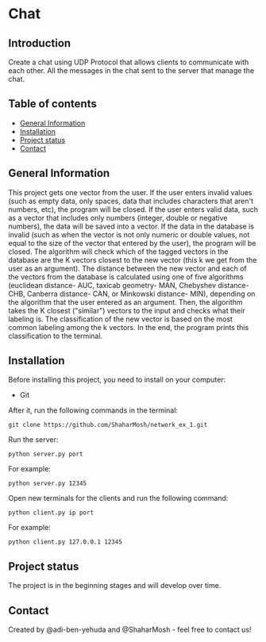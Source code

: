 # Chat

## Introduction
Create a chat using UDP Protocol that allows clients to communicate with each other. All the messages in the chat sent to the server that manage the chat.

## Table of contents
* [General Information](#general-information)
* [Installation](#installation)
* [Project status](#project-status)
* [Contact](#Contact)


## General Information
This project gets one vector from the user. If the user enters invalid values (such as empty data, only spaces, data that includes characters that aren't numbers, etc), the program will be closed. If the user enters valid data, such as a vector that includes only numbers (integer, double or negative numbers), the data will be saved into a vector.
If the data in the database is invalid (such as when the vector is not only numeric or double values, not equal to the size of the vector that entered by the user), the program will be closed.
The algorithm will check which of the tagged vectors in the database are the K vectors closest to the new vector (this k we get from the user as an argument). The distance between the new vector and each of the vectors from the database is calculated using one of five algorithms (euclidean distance- AUC, taxicab geometry- MAN, Chebyshev distance- CHB, Canberra distance- CAN, or Minkowski distance- MIN), depending on the algorithm that the user entered as an argument.
Then, the algorithm takes the K closest ("similar") vectors to the input and checks what their labeling is. The classification of the new vector is based on the most common labeling among the k vectors. In the end, the program prints this classification to the terminal.

## Installation
Before installing this project, you need to install on your computer:
* Git

After it, run the following commands in the terminal:

```
git clone https://github.com/ShaharMosh/network_ex_1.git
```
Run the server:
```
python server.py port
```
For example: 
```
python server.py 12345
```
Open new terminals for the clients and run the following command:

```
python client.py ip port
```
For example: 
```
python client.py 127.0.0.1 12345
```
## Project status 
The project is in the beginning stages and will develop over time.

## Contact
Created by @adi-ben-yehuda and @ShaharMosh - feel free to contact us!
